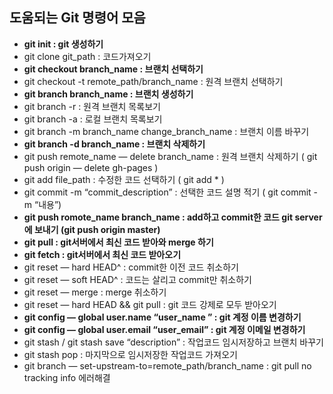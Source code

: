 ## 도움되는 Git 명령어 모음

+ __git init : git 생성하기__
+ git clone git_path : 코드가져오기
+ __git checkout branch_name : 브랜치 선택하기__
+ git checkout -t remote_path/branch_name : 원격 브랜치 선택하기
+ __git branch branch_name : 브랜치 생성하기__
+ git branch -r : 원격 브랜치 목록보기
+ git branch -a : 로컬 브랜치 목록보기
+ git branch -m branch_name change_branch_name : 브랜치 이름 바꾸기
+ __git branch -d branch_name : 브랜치 삭제하기__
+ git push remote_name — delete branch_name : 원격 브랜치 삭제하기 ( git push origin — delete gh-pages )
+ git add file_path : 수정한 코드 선택하기 ( git add * )
+ git commit -m “commit_description” : 선택한 코드 설명 적기 ( git commit -m “내용”)
+ __git push romote_name branch_name : add하고 commit한 코드 git server에 보내기 (git push origin master)__
+ __git pull : git서버에서 최신 코드 받아와 merge 하기__
+ __git fetch : git서버에서 최신 코드 받아오기__
+ git reset — hard HEAD^ : commit한 이전 코드 취소하기
+ git reset — soft HEAD^ : 코드는 살리고 commit만 취소하기
+ git reset — merge : merge 취소하기
+ git reset — hard HEAD && git pull : git 코드 강제로 모두 받아오기
+ __git config — global user.name “user_name ” : git 계정 이름 변경하기__
+ __git config — global user.email “user_email” : git 계정 이메일 변경하기__
+ git stash / git stash save “description” : 작업코드 임시저장하고 브랜치 바꾸기
+ git stash pop : 마지막으로 임시저장한 작업코드 가져오기
+ git branch — set-upstream-to=remote_path/branch_name : git pull no tracking info 에러해결
<br><br>
